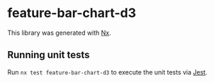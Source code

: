 # feature-bar-chart-d3

This library was generated with [Nx](https://nx.dev).

## Running unit tests

Run `nx test feature-bar-chart-d3` to execute the unit tests via [Jest](https://jestjs.io).
